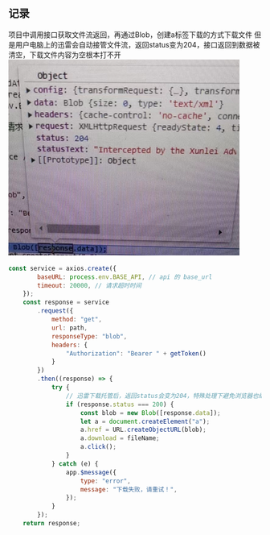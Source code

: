## 记录

项目中调用接口获取文件流返回，再通过Blob，创建a标签下载的方式下载文件
但是用户电脑上的迅雷会自动接管文件流，返回status变为204，接口返回到数据被清空，下载文件内容为空根本打不开
![avater](../assets/images/%E8%BF%85%E9%9B%B7%E6%8E%A5%E7%AE%A1%E8%BF%94%E5%9B%9E%E7%BB%93%E6%9E%9C.png)
    

```js
const service = axios.create({
        baseURL: process.env.BASE_API, // api 的 base_url
        timeout: 20000, // 请求超时时间
    });
    const response = service
        .request({
            method: "get",
            url: path,
            responseType: "blob",
            headers: {
                "Authorization": "Bearer " + getToken()
            }
        })
        .then((response) => {
            try {
                // 迅雷下载托管后，返回status会变为204，特殊处理下避免浏览器也继续下载文件
                if (response.status === 200) { 
                    const blob = new Blob([response.data]);
                    let a = document.createElement("a");
                    a.href = URL.createObjectURL(blob);
                    a.download = fileName;
                    a.click();
                }
            } catch (e) {
                app.$message({
                    type: "error",
                    message: "下载失败，请重试！",
                });
            }
        });
    return response;
```